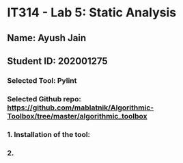 # IT314 - Lab 5: Static Analysis
## Name: Ayush Jain
## Student ID: 202001275

### Selected Tool: Pylint
### Selected Github repo: https://github.com/mablatnik/Algorithmic-Toolbox/tree/master/algorithmic_toolbox

### 1. Installation of the tool:

### 2. 
